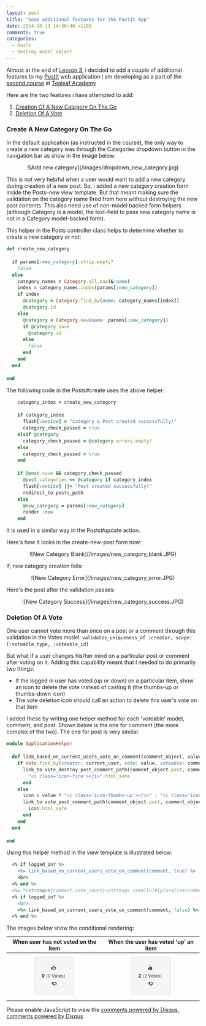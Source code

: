 ```yaml
---
layout: post
title: "Some additional features for the PostIt App"
date: 2014-10-13 14:30:40 +1100
comments: true
categories: 
  - Rails
  - destroy model object
---
```


Almost at the end of [Lesson 3](/2014/10/12/quiz-for-rails-beginners-3/), i decided to add a couple of additional features to my [PostIt](http://ppj-postit.herokuapp.com/) web application i am developing as a part of the [second course](http://www.gotealeaf.com/curriculum#!rails) at [Tealeaf Academy](http://www.gotealeaf.com/)

<!-- more -->

Here are the two features i have attempted to add:

1. [Creation Of A New Category On The Go](#new_category)
2. [Deletion Of A Vote](#vote_deletion)

<a name='new_category'></a>
### Create A New Category On The Go
In the default application (as instructed in the course), the only way to create a new category was through the Categories dropdown button in the navigation bar as show in the image below:

<center>![Add new category](/images/dropdown_new_category.jpg)</center>

This is not very helpful when a user would want to add a new category during creation of a new post. So, i added a new category creation form inside the Posts-new view template. But that meant making sure the validation on the category name fired from here without destroying the new post contents. This also need use of non-model backed form helpers (although Category is a model, the text-field to pass new category name is not in a Category model-backed form).

This helper in the Posts controller class helps to determine whether to create a new category or not:
```Ruby posts_controller.rb : create_new_category
def create_new_category

  if params[:new_category].strip.empty?
    false
  else
    category_names = Category.all.map(&:name)
    index = category_names.index(params[:new_category])
    if index
      @category = Category.find_by(name: category_names[index])
      @category.id
    else
      @category = Category.new(name: params[:new_category])
      if @category.save
        @category.id
      else
        false
      end
    end
  end

end
```

The following code in the Posts#create uses the above helper:
```Ruby posts_controller.rb : create
    category_index = create_new_category

    if category_index
      flash[:notice] = "Category & Post created successfully!"
      category_check_passed = true
    elsif @category
      category_check_passed = @category.errors.empty?
    else
      category_check_passed = true
    end

    if @post.save && category_check_passed
      @post.categories << @category if category_index
      flash[:notice] ||= "Post created successfully!"
      redirect_to posts_path
    else
      @new_category = params[:new_category]
      render :new
    end
```

It is used in a similar way in the Posts#update action.

Here's how it looks in the create-new-post form now:
<center>![New Category Blank](/images/new_category_blank.JPG)</center>

If, new category creation fails:
<center>![New Category Error](/images/new_category_error.JPG)</center>

Here's the post after the validation passes:
<center>![New Category Success](/images/new_category_success.JPG)</center>

<a name='vote_deletion'></a>
### Deletion Of A Vote
One user cannot vote more than once on a post or a comment through this validation in the Votes model:
`validates_uniqueness_of :creator, scope: [:voteable_type, :voteable_id]`

But what if a user changes his/her mind on a particular post or comment after voting on it. Adding this capability meant that I needed to do primarily two things:
- If the logged in user has voted (up or down) on a particular item, show an icon to delete the vote instead of casting it (the thumbs-up or thumbs-down icon)
- The vote deletion icon should call an action to delete this user's vote on that item

I added these by writing one helper method for each 'voteable' model, comment, and post. Shown below is the one for comment (the more complex of the two). The one for post is very similar.
``` Ruby /app/helpers/application_helper.rb
module ApplicationHelper

  def link_based_on_current_users_vote_on_comment(comment_object, value)
    if Vote.find_by(creator: current_user, vote: value, voteable: comment_object)
      link_to vote_destroy_post_comment_path(comment_object.post, comment_object), method: 'delete' do
        "<i class='icon-fire'></i>".html_safe
      end
    else
      icon = value ? "<i class='icon-thumbs-up'></i>" : "<i class='icon-thumbs-down'></i>"
      link_to vote_post_comment_path(comment_object.post, comment_object, vote: value), method: 'post' do
        icon.html_safe
      end
    end
  end

end

```

Using this helper method in the view template is illustrated below:
``` Ruby \_comments.html.erb
  <% if logged_in? %>
    <%= link_based_on_current_users_vote_on_comment(comment, true) %>
    <br>
  <% end %>
  <%= "<strong>#{comment.vote_count}</strong> <small>(#{pluralize(comment.votes.size, "Vote")})</small>".html_safe %>
  <% if logged_in? %>
    <br>
    <%= link_based_on_current_users_vote_on_comment(comment, false) %>
  <% end %>
```

The images below show the conditional rendering:

When user has not voted on the item | When the user has voted 'up' an item
:----------------------------------:|:------------------------------------:
![Vote Box No Delete](/images/Votes_no_delete.jpg) | ![Vote Box No Delete](/images/Votes_with_delete.jpg)


<div id="disqus_thread"></div>
<script type="text/javascript">
    /* * * CONFIGURATION VARIABLES: EDIT BEFORE PASTING INTO YOUR WEBPAGE * * */
    var disqus_shortname = 'ppjgithubio'; // required: replace example with your forum shortname

    /* * * DON'T EDIT BELOW THIS LINE * * */
    (function() {
        var dsq = document.createElement('script'); dsq.type = 'text/javascript'; dsq.async = true;
        dsq.src = '//' + disqus_shortname + '.disqus.com/embed.js';
        (document.getElementsByTagName('head')[0] || document.getElementsByTagName('body')[0]).appendChild(dsq);
    })();
</script>
<noscript>Please enable JavaScript to view the <a href="http://disqus.com/?ref_noscript">comments powered by Disqus.</a></noscript>
<a href="http://disqus.com" class="dsq-brlink">comments powered by <span class="logo-disqus">Disqus</span></a>
 
